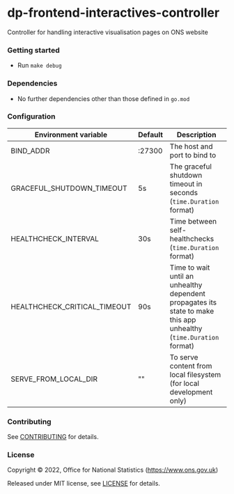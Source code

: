 # dp-frontend-interactives-controller

Controller for handling interactive visualisation pages on ONS website

### Getting started

* Run `make debug`

### Dependencies

* No further dependencies other than those defined in `go.mod`

### Configuration

| Environment variable         | Default | Description                                                                                                        |
|------------------------------|---------|--------------------------------------------------------------------------------------------------------------------|
| BIND_ADDR                    | :27300  | The host and port to bind to                                                                                       |
| GRACEFUL_SHUTDOWN_TIMEOUT    | 5s      | The graceful shutdown timeout in seconds (`time.Duration` format)                                                  |
| HEALTHCHECK_INTERVAL         | 30s     | Time between self-healthchecks (`time.Duration` format)                                                            |
| HEALTHCHECK_CRITICAL_TIMEOUT | 90s     | Time to wait until an unhealthy dependent propagates its state to make this app unhealthy (`time.Duration` format) |
| SERVE_FROM_LOCAL_DIR         | ""      | To serve content from local filesystem (for local development only)                                                |

### Contributing

See [CONTRIBUTING](CONTRIBUTING.md) for details.

### License

Copyright © 2022, Office for National Statistics (https://www.ons.gov.uk)

Released under MIT license, see [LICENSE](LICENSE.md) for details.

